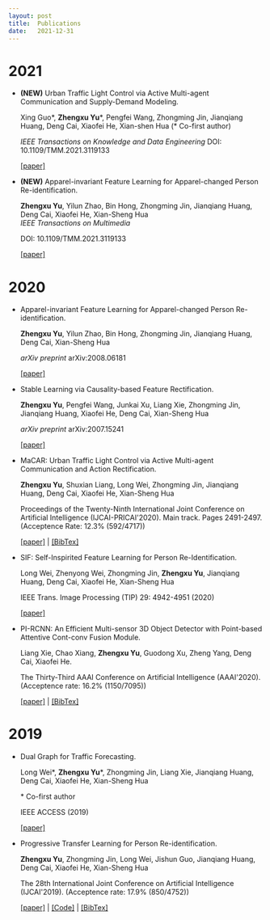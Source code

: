 ```yaml
---
layout: post
title:  Publications
date:   2021-12-31
---
```

# 2021
- **(NEW)** Urban Traffic Light Control via Active Multi-agent Communication and Supply-Demand Modeling.
  
  Xing Guo*, **Zhengxu Yu***, Pengfei Wang, Zhongming Jin, Jianqiang Huang, Deng Cai, Xiaofei He, Xian-shen Hua
  (* Co-first author)
  
  *IEEE Transactions on Knowledge and Data Engineering* 
  DOI: 10.1109/TMM.2021.3119133
  
  [[paper]](https://ieeexplore.ieee.org/document/9566823/) 


- **(NEW)** Apparel-invariant Feature Learning for Apparel-changed Person Re-identification.
  
  **Zhengxu Yu**, Yilun Zhao, Bin Hong, Zhongming Jin, Jianqiang Huang, Deng Cai, Xiaofei He, Xian-Sheng Hua  
  *IEEE Transactions on Multimedia* 
  
  DOI: 10.1109/TMM.2021.3119133
  
  [[paper]](https://ieeexplore.ieee.org/document/9566823/) 

# 2020
- Apparel-invariant Feature Learning for Apparel-changed Person Re-identification.
  
  **Zhengxu Yu**, Yilun Zhao, Bin Hong, Zhongming Jin, Jianqiang Huang, Deng Cai, Xian-Sheng Hua
  
  *arXiv preprint* arXiv:2008.06181
  
  [[paper]](https://arxiv.org/abs/2008.06181) 
  
- Stable Learning via Causality-based Feature Rectification.
  
  **Zhengxu Yu**, Pengfei Wang, Junkai Xu, Liang Xie, Zhongming Jin, Jianqiang Huang, Xiaofei He, Deng Cai, Xian-Sheng Hua
  
  *arXiv preprint* arXiv:2007.15241
  
  [[paper]](http://arxiv.org/abs/2007.15241) 

- MaCAR: Urban Traffic Light Control via Active Multi-agent Communication and Action Rectification.
  
  **Zhengxu Yu**, Shuxian Liang, Long Wei, Zhongming Jin, Jianqiang Huang, Deng Cai, Xiaofei He, Xian-Sheng Hua
  
  Proceedings of the Twenty-Ninth International Joint Conference on Artificial Intelligence (IJCAI-PRICAI'2020). Main track. Pages 2491-2497. (Acceptence Rate: 12.3% (592/4717))
  
  [[paper]](https://www.ijcai.org/Proceedings/2020/345) \| [[BibTex]](https://www.ijcai.org/proceedings/2020/bibtex/345)
  
- SIF: Self-Inspirited Feature Learning for Person Re-Identification.

  Long Wei, Zhenyong Wei, Zhongming Jin, **Zhengxu Yu**, Jianqiang Huang, Deng Cai, Xiaofei He, Xian-Sheng Hua
  
  IEEE Trans. Image Processing (TIP) 29: 4942-4951 (2020)
  
  [[paper]](https://ieeexplore.ieee.org/document/9024230)

- PI-RCNN: An Efficient Multi-sensor 3D Object Detector with Point-based Attentive Cont-conv Fusion Module.

  Liang Xie, Chao Xiang, **Zhengxu Yu**, Guodong Xu, Zheng Yang, Deng Cai, Xiaofei He.
  
  The Thirty-Third AAAI Conference on Artificial Intelligence (AAAI'2020). (Acceptence rate: 16.2% (1150/7095)) 
  
  [[paper]](https://aaai.org/ojs/index.php/AAAI/article/view/6933) \| [[BibTex]](https://dblp.uni-trier.de/rec/bibtex/journals/corr/abs-1911-06084)

# 2019
  
- Dual Graph for Traffic Forecasting.

  Long Wei\*, **Zhengxu Yu**\*, Zhongming Jin, Liang Xie, Jianqiang Huang, Deng Cai, Xiaofei He, Xian-Sheng Hua
  
  \* Co-first author
  
  IEEE ACCESS (2019)
  
  [[paper]](https://ieeexplore.ieee.org/document/8928590)

- Progressive Transfer Learning for Person Re-identification. 

  **Zhengxu Yu**, Zhongming Jin, Long Wei, Jishun Guo, Jianqiang Huang, Deng Cai, Xiaofei He, Xian-Sheng Hua
  
  The 28th International Joint Conference on Artificial Intelligence (IJCAI'2019). (Acceptence rate: 17.9% (850/4752)) 
  
  [[paper]](https://www.ijcai.org/Proceedings/2019/586) \| [[Code]](https://github.com/ZJULearning/PTL) \| [[BibTex]](https://www.ijcai.org/proceedings/2019/bibtex/586)